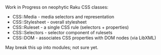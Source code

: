 Work in Progress on neophytic Raku CSS classes:

 - CSS::Media - media selectors and representation
 - CSS::Stylesheet - overall stylesheet
 - CSS::Ruleset - a single CSS rule (selectors + properties)
 - CSS::Selectors - selector component of rulesets
 - CSS::DOM - associates CSS properties with DOM nodes (via LibXML)

May break this up into modules; not sure yet.
